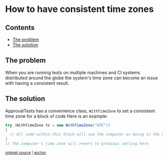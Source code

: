 <a id="top"></a>

# How to have consistent time zones

<!-- toc -->
## Contents

  * [The problem](#the-problem)
  * [The solution](#the-solution)<!-- endToc -->


## The problem
When you are running tests on multiple machines and CI systems distributed around the globe
the system's time zone can become an issue with having a consistent result.

## The solution
ApprovalTests has a convenience class, `WithTimeZone` to set a consistent time zone for a block of code
Here is an example:

<!-- snippet: with_time_zone -->
<a id='snippet-with_time_zone'></a>
```java
try (WithTimeZone tz = new WithTimeZone("UTC"))
{
  // All code within this block will see the computer as being in the UTC time zone
}
// The computer's time zone will revert to previous setting here
```
<sup><a href='/approvaltests-util-tests/src/test/java/com/spun/util/parser/VelocityUtilsTest.java#L35-L41' title='Snippet source file'>snippet source</a> | <a href='#snippet-with_time_zone' title='Start of snippet'>anchor</a></sup>
<!-- endSnippet -->
